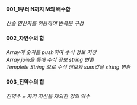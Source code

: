 #### 001_1부터 N까지 M의 배수합   
 *산술 연산자를 이용하여 반복문 구성*   
#### 002_자연수의 합   
 *Array에 숫자를 push하여 수식 정보 저장*   
 *Array.join을 통해 수식 정보 string 변환*   
 *Templete String 으로 수식 정보와 sum값을 string 변환*
#### 003_진약수의 합   
 *진약수 = 자기 자신을 제외한 양의 약수*   
